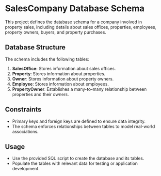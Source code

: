 # SalesCompany Database Schema

This project defines the database schema for a company involved in property sales, including details about sales offices, properties, employees, property owners, buyers, and property purchases.

## Database Structure

The schema includes the following tables:

1. **SalesOffice**: Stores information about sales offices.
2. **Property**: Stores information about properties.
3. **Owner**: Stores information about property owners.
4. **Employee**: Stores information about employees.
5. **PropertyOwner**: Establishes a many-to-many relationship between properties and their owners.

## Constraints

- Primary keys and foreign keys are defined to ensure data integrity.
- The schema enforces relationships between tables to model real-world associations.

## Usage

- Use the provided SQL script to create the database and its tables.
- Populate the tables with relevant data for testing or application development.

